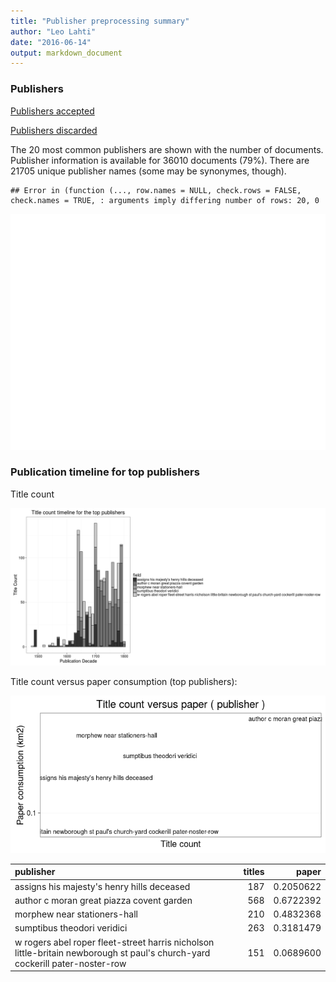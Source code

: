 ```yaml
---
title: "Publisher preprocessing summary"
author: "Leo Lahti"
date: "2016-06-14"
output: markdown_document
---
```



### Publishers

[Publishers accepted](output.tables/publisher_accepted.csv)

[Publishers discarded](output.tables/publisher_discarded.csv)



The 20 most common publishers are shown with the number of documents. Publisher information is available for 36010 documents (79%). There are 21705 unique publisher names (some may be synonymes, though).



```
## Error in (function (..., row.names = NULL, check.rows = FALSE, check.names = TRUE, : arguments imply differing number of rows: 20, 0
```

![plot of chunk summarypublisher2](figure/summarypublisher2-1.png)

### Publication timeline for top publishers

Title count

![plot of chunk summaryTop10pubtimeline](figure/summaryTop10pubtimeline-1.png)



Title count versus paper consumption (top publishers):

![plot of chunk publishertitlespapers](figure/publishertitlespapers-1.png)

|publisher                                                                                                                    | titles|     paper|
|:----------------------------------------------------------------------------------------------------------------------------|------:|---------:|
|assigns his majesty's henry hills deceased                                                                                   |    187| 0.2050622|
|author c moran great piazza covent garden                                                                                    |    568| 0.6722392|
|morphew near stationers-hall                                                                                                 |    210| 0.4832368|
|sumptibus theodori veridici                                                                                                  |    263| 0.3181479|
|w rogers abel roper fleet-street harris nicholson little-britain newborough st paul's church-yard cockerill pater-noster-row |    151| 0.0689600|
